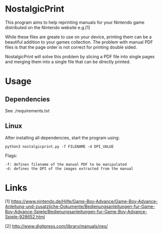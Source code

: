 # NostalgicPrint
This program aims to help reprinting manuals for your Nintendo game distributed on the Nintendo website e.g.[1]

While these files are greate to use on your device, printing them can be a beautiful addition to your games collection. The problem with manual PDF files is that the page order is not correct for printing double sided.

NostalgicPrint will solve this problem by slicing a PDF file into single pages and merging them into a single file that can be directly printed.

# Usage

## Dependencies
See ./requirements.txt



## Linux
After installing all dependencies, start the program using:
```
python3 nostalgicprint.py -f FILENAME -d DPI_VALUE
```

Flags:
```
-f: defines filename of the manual PDF to be manipulated
-d: defines the DPI of the images extracted from the manual
```
# Links
[1] https://www.nintendo.de/Hilfe/Game-Boy-Advance/Game-Boy-Advance-Anleitung-und-zusatzliche-Dokumente/Bedienungsanleitungen-fur-Game-Boy-Advance-Spiele/Bedienungsanleitungen-fur-Game-Boy-Advance-Spiele-928652.html

[2] http://www.digitpress.com/library/manuals/nes/